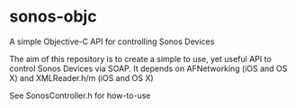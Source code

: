 sonos-objc
==========

A simple Objective-C API for controlling Sonos Devices

The aim of this repository is to create a simple to use, yet useful API to control Sonos Devices via SOAP. It depends on AFNetworking (iOS and OS X) and XMLReader.h/m (iOS and OS X)

See SonosController.h for how-to-use
